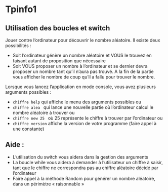 # Tpinfo1
## Utilisation des boucles et switch 

Jouer contre l’ordinateur pour découvrir le nombre aléatoire. Il existe deux possibilités : 
-	Soit l’ordinateur génère un nombre aléatoire et VOUS le trouvez en faisant autant de proposition que nécessaire 
-	Soit VOUS proposer un nombre à l’ordinateur et se dernier devra proposer un nombre tant qu’il n’aura pas trouvé. 
A la fin de la partie vous afficher le nombre de coup qu’il a fallu pour trouver le nombre.

Lorsque vous lancez l’application en mode console, vous avez plusieurs arguments possibles : 
- ```chiffre help```   qui affiche le menu des arguments possibles
ou 
- ```chiffre alea ``` qui lance une nouvelle partie où l’ordinateur calcul le nombre aléatoire à trouver
ou 
- ```chiffre new 25 ``` où 25 représente le chiffre à trouver par l’ordinateur
ou 
- ```chiffre version``` affiche la version de votre programme (faire appel à une constante)

## Aide : 
-	L’utilisation du switch vous aidera dans la gestion des arguments
-	La boucle while vous aidera à demander à l’utilisateur un chiffre à saisir, tant que le chiffre ne correspondra pas au chiffre aléatoire décidé par l’ordinateur
-	Faire appel à la méthode Random  pour générer un nombre aléatoire, dans un périmètre « raisonnable » 

